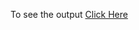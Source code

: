 To see the output [Click Here ](https://github.com/rishabsharma00/Coursera-HTML-CSS-and-JavaScript-for-Web-Developers/blob/main/module3_solution/index.html)
